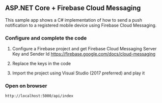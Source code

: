 ## ASP.NET Core  + Firebase Cloud Messaging 
This sample app shows a C# implementation of how to send a push notification to a registered mobile device using Firebase Cloud Messaging.

### Configure and complete the code

1. Configure a Firebase project and get Firebase Cloud Messaging Server Key and Sender Id
https://firebase.google.com/docs/cloud-messaging

2. Replace the keys in the code

3. Import the project using Visual Studio (2017 preferred) and play it

### Open on browser
```
http://localhost:5000/api/index
```
